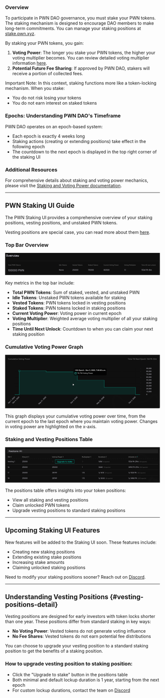 ### Overview

To participate in PWN DAO governance, you must stake your PWN tokens. The staking mechanism is designed to encourage DAO members to make long-term commitments. You can manage your staking positions at [stake.pwn.xyz](https://stake.pwn.xyz).

By staking your PWN tokens, you gain:

1. **Voting Power**: The longer you stake your PWN tokens, the higher your voting multiplier becomes. You can review detailed voting multiplier information [here](pwn-dao.md#staking-and-voting-power).
2. **Potential Future Fee Sharing**: If approved by PWN DAO, stakers will receive a portion of collected fees.

Important Note: In this context, staking functions more like a token-locking mechanism. When you stake:
- You do not risk losing your tokens
- You do not earn interest on staked tokens

### Epochs: Understanding PWN DAO's Timeframe

PWN DAO operates on an epoch-based system:

- Each epoch is exactly 4 weeks long
- Staking actions (creating or extending positions) take effect in the following epoch
- The countdown to the next epoch is displayed in the top right corner of the staking UI

### Additional Resources

For comprehensive details about staking and voting power mechanics, please visit the [Staking and Voting Power documentation](pwn-dao.md#staking-and-voting-power).

---

## PWN Staking UI Guide

The PWN Staking UI provides a comprehensive overview of your staking positions, vesting positions, and unstaked PWN tokens.

Vesting positions are special case, you can read more about them [here](#vesting-positions-detail).

### Top Bar Overview

![](./../.gitbook/assets/staking-ui-top-bar-overview.png)

Key metrics in the top bar include:

- **Total PWN Tokens**: Sum of staked, vested, and unstaked PWN
- **Idle Tokens**: Unstaked PWN tokens available for staking
- **Vested Tokens**: PWN tokens locked in vesting positions
- **Staked Tokens**: PWN tokens locked in staking positions
- **Current Voting Power**: Voting power in current epoch
- **Voting Multiplier**: Weighted average voting multiplier of all your staking positions
- **Time Until Next Unlock**: Countdown to when you can claim your next staking position

### Cumulative Voting Power Graph

![](./../.gitbook/assets/staking-ui-voting-power-graph.png)

This graph displays your cumulative voting power over time, from the current epoch to the last epoch where you maintain voting power. Changes in voting power are highlighted on the x-axis.

### Staking and Vesting Positions Table

![](./../.gitbook/assets/staking-ui-positions-table.png)

The positions table offers insights into your token positions:

- View all staking and vesting positions
- Claim unlocked PWN tokens
- Upgrade vesting positions to standard staking positions

---

## Upcoming Staking UI Features

New features will be added to the Staking UI soon. These features include:

- Creating new staking positions
- Extending existing stake positions
- Increasing stake amounts
- Claiming unlocked staking positions

Need to modify your staking positions sooner? Reach out on [Discord](https://discord.pwn.xyz).

---

## Understanding Vesting Positions {#vesting-positions-detail}

Vesting positions are designed for early investors with token locks shorter than one year. These positions differ from standard staking in key ways:

- **No Voting Power**: Vested tokens do not generate voting influence
- **No Fee Shares**: Vested tokens do not earn potential fee distributions

You can choose to upgrade your vesting position to a standard staking position to get the benefits of a staking position.

### How to upgrade vesting position to staking position:
- Click the "Upgrade to stake" button in the positions table
- Both minimal and default lockup duration is 1 year, starting from the next epoch
- For custom lockup durations, contact the team on [Discord](https://discord.pwn.xyz)